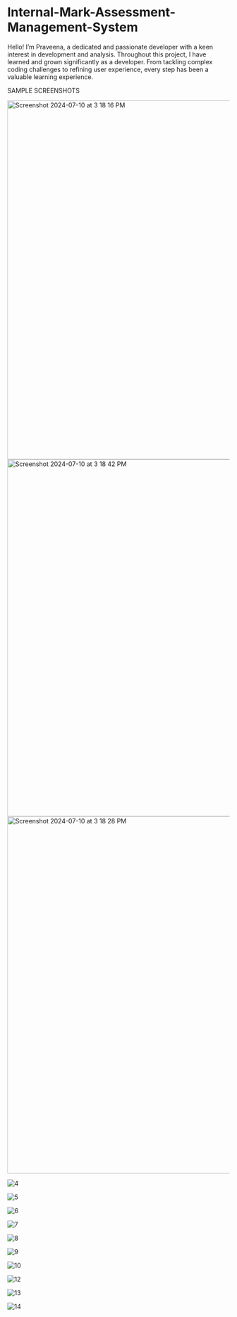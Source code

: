 # Internal-Mark-Assessment-Management-System
Hello! I’m Praveena, a dedicated and passionate developer with a keen interest in development and analysis. Throughout this project, I have learned and grown significantly as a developer. From tackling complex coding challenges to refining user experience, every step has been a valuable learning experience.

SAMPLE SCREENSHOTS

<img width="813" alt="Screenshot 2024-07-10 at 3 18 16 PM" src="https://github.com/Praveena1309/Internal-Mark-Assessment-Management-System/assets/121342359/45dff9dd-cf6a-4a87-88b3-4580950561c9">

<img width="809" alt="Screenshot 2024-07-10 at 3 18 42 PM" src="https://github.com/Praveena1309/Internal-Mark-Assessment-Management-System/assets/121342359/553236d9-5743-4118-a304-1f5c8d855d1a">

<img width="809" alt="Screenshot 2024-07-10 at 3 18 28 PM" src="https://github.com/Praveena1309/Internal-Mark-Assessment-Management-System/assets/121342359/77a8ec24-dccc-4caf-bd92-44dc084808ae">

![4](https://github.com/Praveena1309/Internal-Mark-Assessment-Management-System/assets/121342359/9f628d01-07b7-4bee-9716-c96e33d16d40)

![5](https://github.com/Praveena1309/Internal-Mark-Assessment-Management-System/assets/121342359/de569049-bdaa-4edd-8858-585ef7b8fb65)

![6](https://github.com/Praveena1309/Internal-Mark-Assessment-Management-System/assets/121342359/ef7a642e-d81f-4d6b-88e4-9e7200daeb77)

![7](https://github.com/Praveena1309/Internal-Mark-Assessment-Management-System/assets/121342359/0344c12f-0bfe-472f-b755-635bd60a092f)

![8](https://github.com/Praveena1309/Internal-Mark-Assessment-Management-System/assets/121342359/631748eb-3b61-4ff7-b84b-b4f0bcd998fe)

![9](https://github.com/Praveena1309/Internal-Mark-Assessment-Management-System/assets/121342359/0e2c6294-107d-4f55-a4d4-1a6752b1b9b7)

![10](https://github.com/Praveena1309/Internal-Mark-Assessment-Management-System/assets/121342359/6c280f8f-f6c1-4aa6-8ec7-8dc26a406359)

![12](https://github.com/Praveena1309/Internal-Mark-Assessment-Management-System/assets/121342359/3cb2b9ae-642e-4431-b753-abbf42226171)

![13](https://github.com/Praveena1309/Internal-Mark-Assessment-Management-System/assets/121342359/eb68f61e-a06d-4319-9171-72732a8f4dfd)

![14](https://github.com/Praveena1309/Internal-Mark-Assessment-Management-System/assets/121342359/86f3901b-be69-4cbf-adf3-24bb6df3bcbd)

